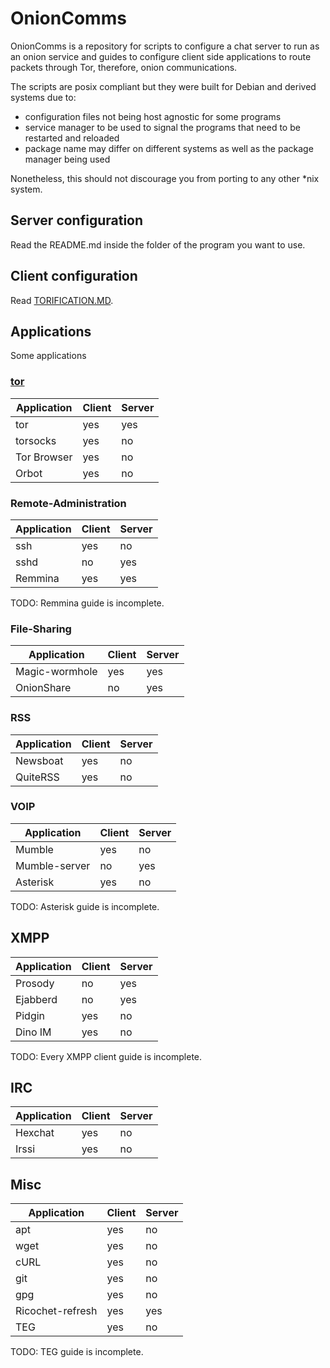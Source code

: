 # OnionComms

OnionComms is a repository for scripts to configure a chat server to run as an onion service and guides to configure client side applications to route packets through Tor, therefore, onion communications.

The scripts are posix compliant but they were built for Debian and derived systems due to:
- configuration files not being host agnostic for some programs
- service manager to be used to signal the programs that need to be restarted and reloaded
- package name may differ on different systems as well as the package manager being used

Nonetheless, this should not discourage you from porting to any other *nix system.

## Server configuration

Read the README.md inside the folder of the program you want to use.

## Client configuration

Read [TORIFICATION.MD](https://github.com/nyxnor/onioncomms/blob/main/TORIFICATION.md).

## Applications

Some applications

### [tor](./tor)

Application|Client|Server
-|-|-
tor|yes|yes
torsocks|yes|no
Tor Browser|yes|no
Orbot|yes|no

### Remote-Administration

Application|Client|Server
-|-|-
ssh|yes|no
sshd|no|yes
Remmina|yes|yes

TODO: Remmina guide is incomplete.

### File-Sharing

Application|Client|Server
-|-|-
Magic-wormhole|yes|yes
OnionShare|no|yes

### RSS

Application|Client|Server
-|-|-
Newsboat|yes|no
QuiteRSS|yes|no

### VOIP

Application|Client|Server
-|-|-
Mumble|yes|no|
Mumble-server|no|yes|
Asterisk|yes|no|

TODO: Asterisk guide is incomplete.

## XMPP

Application|Client|Server
-|-|-
Prosody|no|yes|
Ejabberd|no|yes|
Pidgin|yes|no|
Dino IM|yes|no|

TODO: Every XMPP client guide is incomplete.

## IRC

Application|Client|Server
-|-|-
Hexchat|yes|no|
Irssi|yes|no|

## Misc

Application|Client|Server
-|-|-
apt|yes|no|
wget|yes|no|
cURL|yes|no|
git|yes|no|
gpg|yes|no|
Ricochet-refresh|yes|yes|
TEG|yes|no|

TODO: TEG guide is incomplete.